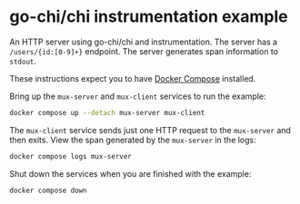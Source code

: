 # go-chi/chi instrumentation example

An HTTP server using go-chi/chi and instrumentation. The server has a `/users/{id:[0-9]+}` endpoint. The server generates span information to `stdout`.

These instructions expect you to have [Docker Compose](https://docs.docker.com/compose/) installed.

Bring up the `mux-server` and `mux-client` services to run the
example:

```sh
docker compose up --detach mux-server mux-client
```

The `mux-client` service sends just one HTTP request to the `mux-server`
and then exits. View the span generated by the `mux-server` in the logs:

```sh
docker compose logs mux-server
```

Shut down the services when you are finished with the example:

```sh
docker compose down
```
